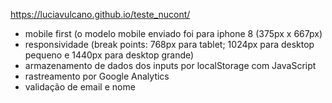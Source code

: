https://luciavulcano.github.io/teste_nucont/


- mobile first (o modelo mobile enviado foi para iphone 8 (375px x 667px)
- responsividade (break points: 768px para tablet; 1024px para desktop pequeno e 1440px para desktop grande)
- armazenamento de dados dos inputs por localStorage com JavaScript
- rastreamento por Google Analytics 
- validação de email e nome
